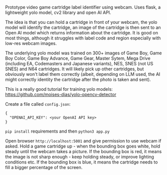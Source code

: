 Prototype video game cartridge label identifier using webcam. Uses flask, a lightweight yolo model, cv2 library and open AI API.

The idea is that you can hold a cartridge in front of your webcam, the yolo model will identify the cartridge, an image of the cartridge is then sent to an Open AI model which returns information about the cartridge. It is good on most things, although it struggles with label code and region especially with low-res webcam images.

The underlying yolo model was trained on 300+ images of Game Boy, Game Boy Color, Game Boy Advance, Game Gear, Master Sytem, Mega Drive (including EA, Codemasters and Japanese variants), NES, SNES (not US SNES) and N64 cartridges. It will likely pick up other cartridges, but obviously won't label them correctly (albeit, depending on LLM used, the AI might correctly identity the cartridge after the photo is taken and sent).

This is a really good tutorial for training yolo models: https://github.com/moises-dias/yolo-opencv-detector

Create a file called `config.json`:

```
{
  "OPENAI_API_KEY": <your OpenAI API key>
}
```

`pip install` requirements and then
`python3 app.py`

Open browser `http://localhost:5001` and give permission to use webcam if asked. Hold a game cartridge up - when the bounding box goes white, hold steady until the webcam takes a picture. If the bounding box is red, it means the image is not sharp enough - keep holding steady, or improve lighting conditions etc. If the bounding box is blue, it means the cartridge needs to fill a bigger percentage of the screen.
